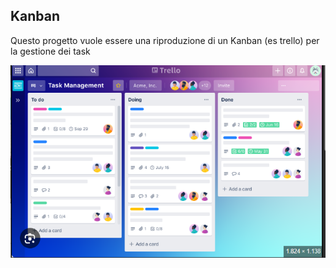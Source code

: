 ## Kanban

Questo progetto vuole essere una riproduzione di un Kanban (es trello) per la gestione dei task

![alt text](image-1.png)